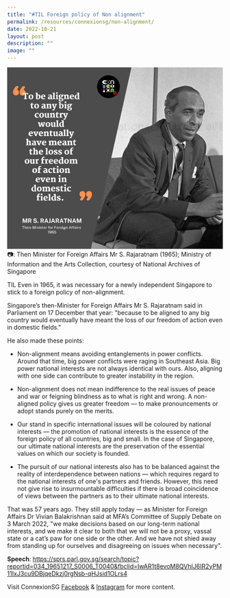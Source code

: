 ```yaml
---
title: "#TIL Foreign policy of Non alignment"
permalink: /resources/connexionsg/non-alignment/
date: 2022-10-21
layout: post
description: ""
image: ""
---
```

![](/images/connexionsg/2022/Raja.jpg)📷: Then Minister for Foreign Affairs Mr S. Rajaratnam (1965); Ministry of Information and the Arts Collection, courtesy of National Archives of Singapore

TIL Even in 1965, it was necessary for a newly independent Singapore to stick to a foreign policy of non-alignment.

Singapore’s then-Minister for Foreign Affairs Mr S. Rajaratnam said in Parliament on 17 December that year: "because to be aligned to any big country would eventually have meant the loss of our freedom of action even in domestic fields."

He also made these points:

* Non-alignment means avoiding entanglements in power conflicts. Around that time, big power conflicts were raging in Southeast Asia. Big power national interests are not always identical with ours. Also, aligning with one side can contribute to greater instability in the region.  

*  Non-alignment does not mean indifference to the real issues of peace and war or feigning blindness as to what is right and wrong. A non-aligned policy gives us greater freedom — to make pronouncements or adopt stands purely on the merits.  
  
*  Our stand in specific international issues will be coloured by national interests — the promotion of national interests is the essence of the foreign policy of all countries, big and small. In the case of Singapore, our ultimate national interests are the preservation of the essential values on which our society is founded.  
  
*  The pursuit of our national interests also has to be balanced against the reality of interdependence between nations — which requires regard to the national interests of one's partners and friends. However, this need not give rise to insurmountable difficulties if there is broad coincidence of views between the partners as to their ultimate national interests.

That was 57 years ago. They still apply today — as Minister for Foreign Affairs Dr Vivian Balakrishnan said at MFA’s Committee of Supply Debate on 3 March 2022, "we make decisions based on our long-term national interests, and we make it clear to both that we will not be a proxy, vassal state or a cat’s paw for one side or the other. And we have not shied away from standing up for ourselves and disagreeing on issues when necessary".

**Speech**: https://sprs.parl.gov.sg/search/topic?reportid=034_19651217_S0006_T0040&fbclid=IwAR1t8evoM8QVhIJ6IR2yPM11IxJ3cu9DBjqeDkzj0rgNsb-qHJsid1OLrs4

Visit ConnexionSG [Facebook](https://www.facebook.com/ConnexionSG) & [Instagram](https://www.instagram.com/connexionsg/) for more content.

